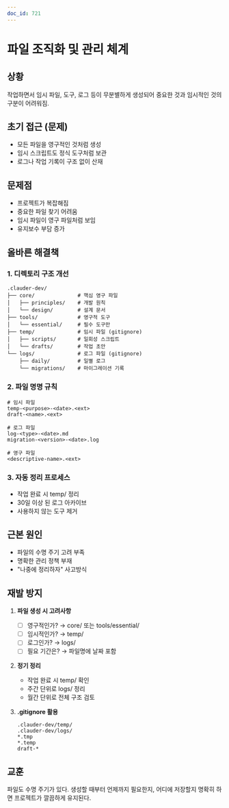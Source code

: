 ```yaml
---
doc_id: 721
---
```


# 파일 조직화 및 관리 체계

## 상황
작업하면서 임시 파일, 도구, 로그 등이 무분별하게 생성되어 중요한 것과 임시적인 것의 구분이 어려워짐.

## 초기 접근 (문제)
- 모든 파일을 영구적인 것처럼 생성
- 임시 스크립트도 정식 도구처럼 보관
- 로그나 작업 기록이 구조 없이 산재

## 문제점
- 프로젝트가 복잡해짐
- 중요한 파일 찾기 어려움
- 임시 파일이 영구 파일처럼 보임
- 유지보수 부담 증가

## 올바른 해결책

### 1. 디렉토리 구조 개선
```
.clauder-dev/
├── core/              # 핵심 영구 파일
│   ├── principles/    # 개발 원칙
│   └── design/        # 설계 문서
├── tools/             # 영구적 도구
│   └── essential/     # 필수 도구만
├── temp/              # 임시 파일 (gitignore)
│   ├── scripts/       # 일회성 스크립트
│   └── drafts/        # 작업 초안
└── logs/              # 로그 파일 (gitignore)
    ├── daily/         # 일별 로그
    └── migrations/    # 마이그레이션 기록
```

### 2. 파일 명명 규칙
```
# 임시 파일
temp-<purpose>-<date>.<ext>
draft-<name>.<ext>

# 로그 파일
log-<type>-<date>.md
migration-<version>-<date>.log

# 영구 파일
<descriptive-name>.<ext>
```

### 3. 자동 정리 프로세스
- 작업 완료 시 temp/ 정리
- 30일 이상 된 로그 아카이브
- 사용하지 않는 도구 제거

## 근본 원인
- 파일의 수명 주기 고려 부족
- 명확한 관리 정책 부재
- "나중에 정리하자" 사고방식

## 재발 방지
1. **파일 생성 시 고려사항**
   - [ ] 영구적인가? → core/ 또는 tools/essential/
   - [ ] 임시적인가? → temp/
   - [ ] 로그인가? → logs/
   - [ ] 필요 기간은? → 파일명에 날짜 포함

2. **정기 정리**
   - 작업 완료 시 temp/ 확인
   - 주간 단위로 logs/ 정리
   - 월간 단위로 전체 구조 검토

3. **.gitignore 활용**
   ```
   .clauder-dev/temp/
   .clauder-dev/logs/
   *.tmp
   *.temp
   draft-*
   ```

## 교훈
파일도 수명 주기가 있다. 생성할 때부터 언제까지 필요한지, 
어디에 저장할지 명확히 하면 프로젝트가 깔끔하게 유지된다.